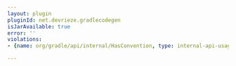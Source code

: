 ```yaml
---
layout: plugin
pluginId: net.devrieze.gradlecodegen
isJarAvailable: true
error: ''
violations:
- {name: org/gradle/api/internal/HasConvention, type: internal-api-usage}

---
```

